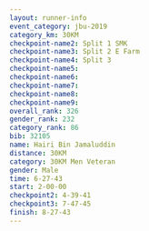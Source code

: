 ```yaml
---
layout: runner-info 
event_category: jbu-2019 
category_km: 30KM 
checkpoint-name2: Split 1 SMK 
checkpoint-name3: Split 2 E Farm 
checkpoint-name4: Split 3 
checkpoint-name5: 
checkpoint-name6: 
checkpoint-name7: 
checkpoint-name8: 
checkpoint-name9: 
overall_rank: 326
gender_rank: 232
category_rank: 86
bib: 32105
name: Hairi Bin Jamaluddin
distance: 30KM
category: 30KM Men Veteran
gender: Male
time: 6-27-43
start: 2-00-00
checkpoint2: 4-39-41
checkpoint3: 7-47-45
finish: 8-27-43
---
```

